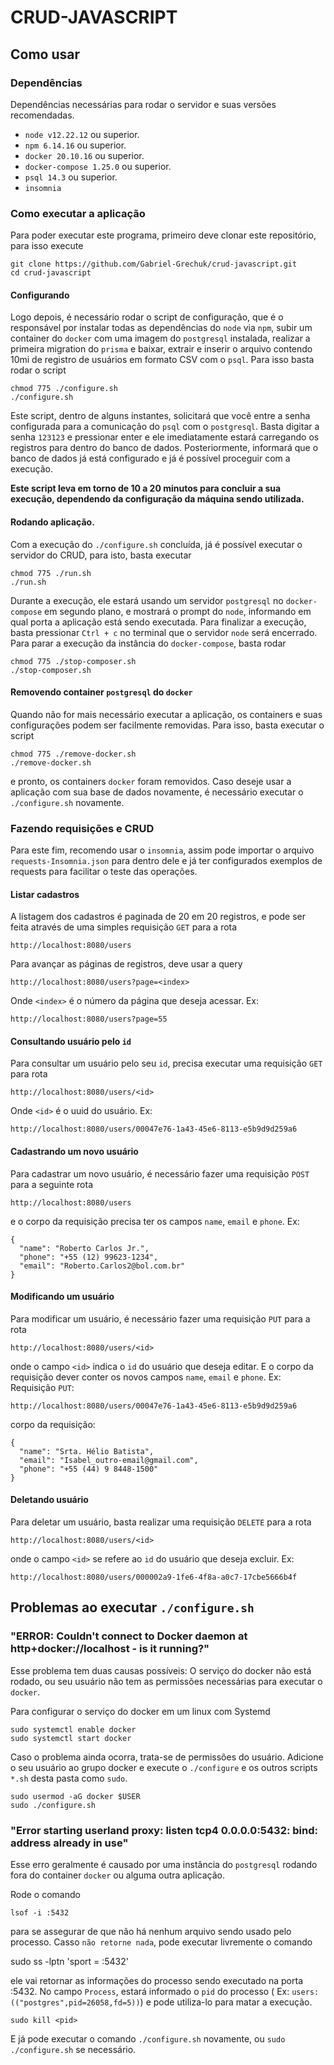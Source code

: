 # CRUD-JAVASCRIPT
## Como usar
### Dependências
Dependências necessárias para rodar o servidor e suas versões recomendadas.
 * `node v12.22.12` ou superior.
 * `npm 6.14.16` ou superior.
 * `docker 20.10.16` ou superior.
 * `docker-compose 1.25.0` ou superior.
 * `psql 14.3` ou superior.
 * `insomnia`

### Como executar a aplicação
Para poder executar este programa, primeiro deve clonar este repositório, para isso execute

    git clone https://github.com/Gabriel-Grechuk/crud-javascript.git
    cd crud-javascript

#### Configurando
Logo depois, é necessário rodar o script de configuração, que é o responsável por instalar todas as dependências do `node` via `npm`, subir um container do `docker` com uma imagem do `postgresql` instalada, realizar a primeira migration do `prisma` e baixar, extrair e inserir o arquivo contendo 10mi de registro de usuários em formato CSV com o `psql`. Para isso basta rodar o script

    chmod 775 ./configure.sh
    ./configure.sh

Este script, dentro de alguns instantes, solicitará que você entre a senha configurada para a comunicação do `psql` com o `postgresql`. Basta digitar a senha `123123` e pressionar enter e ele imediatamente estará carregando os registros para dentro do banco de dados. Posteriormente, informará que o banco de dados já está configurado e já é possível proceguir com a execução.

**Este script leva em torno de 10 a 20 minutos para concluir a sua execução, dependendo da configuração da máquina sendo utilizada.**

#### Rodando aplicação.
Com a execução do `./configure.sh` concluída, já é possível executar o servidor do CRUD, para isto, basta executar

    chmod 775 ./run.sh
    ./run.sh

Durante a execução, ele estará usando um servidor `postgresql` no `docker-compose` em segundo plano, e mostrará o prompt do `node`, informando em qual porta a aplicação está sendo executada. Para finalizar a execução, basta pressionar `Ctrl + c` no terminal que o servidor `node` será encerrado. Para parar a execução da instância do `docker-compose`, basta rodar

    chmod 775 ./stop-composer.sh
    ./stop-composer.sh

#### Removendo container `postgresql` do `docker`
Quando não for mais necessário executar a aplicação, os containers e suas configurações podem ser facilmente removidas. Para isso, basta executar o script

    chmod 775 ./remove-docker.sh
    ./remove-docker.sh

e pronto, os containers `docker` foram removidos. Caso deseje usar a aplicação com sua base de dados novamente, é necessário executar o `./configure.sh` novamente.

### Fazendo requisições e CRUD
Para este fim, recomendo usar o `insomnia`, assim pode importar o arquivo `requests-Insomnia.json` para dentro dele e já ter configurados exemplos de requests para facilitar o teste das operações.

#### Listar cadastros
A listagem dos cadastros é paginada de 20 em 20 registros, e pode ser feita através de uma simples requisição `GET` para a rota

    http://localhost:8080/users

Para avançar as páginas de registros, deve usar a query

    http://localhost:8080/users?page=<index>

Onde `<index>` é o número da página que deseja acessar. Ex:

    http://localhost:8080/users?page=55

#### Consultando usuário pelo `id`
Para consultar um usuário pelo seu `id`, precisa executar uma requisição `GET` para rota

    http://localhost:8080/users/<id>
    
Onde `<id>` é o uuid do usuário. Ex:

    http://localhost:8080/users/00047e76-1a43-45e6-8113-e5b9d9d259a6
    
#### Cadastrando um novo usuário
Para cadastrar um novo usuário, é necessário fazer uma requisição `POST` para a seguinte rota

    http://localhost:8080/users

e o corpo da requisição precisa ter os campos `name`, `email` e `phone`. Ex:

    {
      "name": "Roberto Carlos Jr.",
      "phone": "+55 (12) 99623-1234",
      "email": "Roberto.Carlos2@bol.com.br" 
    }
    
#### Modificando um usuário
Para modificar um usuário, é necessário fazer uma requisição `PUT` para a rota

    http://localhost:8080/users/<id>
    
onde o campo `<id>` indica o `id` do usuário que deseja editar. E o corpo da requisição dever conter os novos campos `name`, `email` e `phone`. Ex:
Requisição `PUT`:

    http://localhost:8080/users/00047e76-1a43-45e6-8113-e5b9d9d259a6

corpo da requisição:

    {
  	  "name": "Srta. Hélio Batista",
	  "email": "Isabel_outro-email@gmail.com",
	  "phone": "+55 (44) 9 8448-1500"
    }
    
#### Deletando usuário
Para deletar um usuário, basta realizar uma requisição `DELETE` para a rota

    http://localhost:8080/users/<id>

onde o campo `<id>` se refere ao `id` do usuário que deseja excluir. Ex:

    http://localhost:8080/users/000002a9-1fe6-4f8a-a0c7-17cbe5666b4f


## Problemas ao executar `./configure.sh`

### "ERROR: Couldn't connect to Docker daemon at http+docker://localhost - is it running?"
Esse problema tem duas causas possíveis: O serviço do docker não está rodado, ou seu usuário não tem as permissões necessárias para executar o `docker`.

Para configurar o serviço do docker em um linux com Systemd

 	sudo systemctl enable docker
 	sudo systemctl start docker

Caso o problema ainda ocorra, trata-se de permissões do usuário. Adicione o seu usuário ao grupo docker e execute o `./configure` e os outros scripts `*.sh` desta pasta como `sudo`.

	sudo usermod -aG docker $USER
	sudo ./configure.sh

### "Error starting userland proxy: listen tcp4 0.0.0.0:5432: bind: address already in use"
Esse erro geralmente é causado por uma instância do `postgresql` rodando fora do container `docker` ou alguma outra aplicação.

Rode o comando

	lsof -i :5432

para se assegurar de que não há nenhum arquivo sendo usado pelo processo. Casso `não retorne nada`, pode executar livremente o comando

  sudo ss -lptn 'sport = :5432'

ele vai retornar as informações do processo sendo executado na porta :5432. No campo `Process`, estará informado o `pid` do processo ( Ex: `users:(("postgres",pid=26058,fd=5))`) e pode utiliza-lo para matar a execução.

	sudo kill <pid>

E já pode executar o comando `./configure.sh` novamente, ou `sudo ./configure.sh` se necessário.
